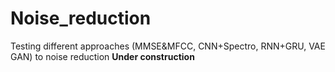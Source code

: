 # Noise_reduction
Testing different approaches (MMSE&amp;MFCC, CNN+Spectro, RNN+GRU, VAE GAN) to noise reduction
**Under construction**
